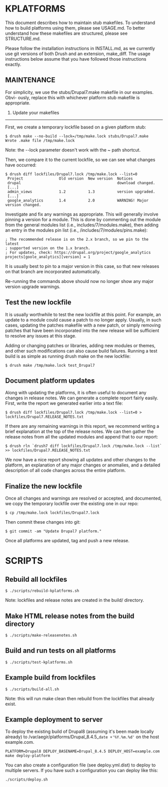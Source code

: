 KPLATFORMS
==========

This document describes how to maintain stub makefiles. To understand how to
build platforms using them, please see USAGE.md. To better understand how these
makefiles are structured, please see STRUCTURE.md.

Please follow the installation instructions in INSTALL.md, as we currently use
git versions of both Drush and an extension, make_diff. The usage instructions
below assume that you have followed those instructions exactly.


MAINTENANCE
-----------

For simplicity, we use the stubs/Drupal7.make makefile in our examples. Obvi-
ously, replace this with whichever platform stub makefile is appropriate.

1. Update your makefiles
------------------------

First, we create a temporary lockfile based on a given platform stub:

    $ drush make --no-build --lock=/tmp/make.lock stubs/Drupal7.make
    Wrote .make file /tmp/make.lock

Note: the --lock parameter doesn't work with the ~ path shortcut.

Then, we compare it to the current lockfile, so we can see what changes have
occurred:

    $ drush diff lockfiles/Drupal7.lock /tmp/make.lock --list=0
     Project                Old version  New version  Notices
     drupal                                           download changed.
     [...]
     admin_views            1.2          1.3          version upgraded.
     [...]
     google_analytics       1.4          2.0          WARNING! Major version changed.

Investigate and fix any warnings as appropriate. This will generally involve
pinning a version for a module. This is done by commenting out the module from
the general modules list (i.e., includes/7/modules.make), then adding an entry
in the modules pin list (i.e., /includes/7/modules/pins.make):

    ; The recommended release is on the 2.x branch, so we pin to the latest
    ; supported version on the 1.x branch.
    ; For updates, check: https://drupal.org/project/google_analytics
    projects[goole_analytics][version] = 1

It is usually best to pin to a major version in this case, so that new releases
on that branch are incorporated automatically.

Re-running the commands above should now no longer show any major version
upgrade warnings.


Test the new lockfile
---------------------

It is usually worthwhile to test the new lockfile at this point. For example,
an update to a module could cause a patch to no longer apply. Usually, in such
cases, updating the patches makefile with a new patch, or simply removing
patches that have been incorporated into the new release will be sufficient to
resolve any issues at this stage.

Adding or changing patches or libraries, adding new modules or themes, and
other such modifications can also cause build failures. Running a test build is
as simple as running drush make on the new lockfile:

    $ drush make /tmp/make.lock test_Drupal7


Document platform updates
-------------------------

Along with updating the platforms, it is often useful to document any changes
in release notes. We can generate a complete report fairly easily. First, write
the report we generated earlier into a text file:

    $ drush diff lockfiles/Drupal7.lock /tmp/make.lock --list=0 > lockfiles/Drupal7.RELEASE_NOTES.txt

If there are any remaining warnings in this report, we recommend writing a
brief explanation at the top of the release notes. We can then gather the
release notes from all the updated modules and append that to our report:

    $ drush rln `drush7 diff lockfiles/Drupal7.lock /tmp/make.lock --list` >> lockfiles/Drupal7.RELEASE_NOTES.txt

We now have a nice report showing all updates and other changes to the platform,
an explanation of any major changes or anomalies, and a detailed description of
all code changes across the entire platform.


Finalize the new lockfile
-------------------------

Once all changes and warnings are resolved or accepted, and documented, we copy
the temporary lockfile over the existing one in our repo:

    $ cp /tmp/make.lock lockfiles/Drupal7.lock

Then commit these changes into git:

    $ git commit -am "Update Drupal7 platform."

Once all platforms are updated, tag and push a new release.

SCRIPTS
=======

Rebuild all lockfiles
---------------------

    $ ./scripts/rebuild-kplatforms.sh

Note: lockfiles and release notes are created in the build/ directory.

Make HTML release notes from the build directory
------------------------------------------------

    $ ./scripts/make-releasenotes.sh

Build and run tests on all platforms
------------------------------------

    $ ./scripts/test-kplatforms.sh

Example build from lockfiles
----------------------------

    $ ./scripts/build-all.sh

Note: this will run make clean then rebuild from the lockfiles that already
exist.

Example deployment to server
----------------------------

To deploy the existing build of Drupal8 (assuming it's been made locally
already) to /var/aegir/platforms/Drupal_8.4.5_`date +'%Y.%m.%d'` on the
host example.com.

`
PLATFORM=Drupal8 DEPLOY_BASENAME=Drupal_8.4.5 DEPLOY_HOST=example.com make deploy-platform
`

You can also create a configuration file (see deploy.yml.dist) to deploy
to multiple servers. If you have such a configuration you can deploy like this:

`
./scripts/deploy.sh
`

